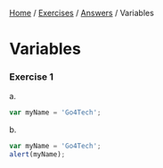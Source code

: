 [Home](../../README.md) / [Exercises](../README.md) / [Answers](./) / Variables

# Variables

### Exercise 1

a.

```javascript
var myName = 'Go4Tech';
```

b.

```javascript
var myName = 'Go4Tech';
alert(myName);
```